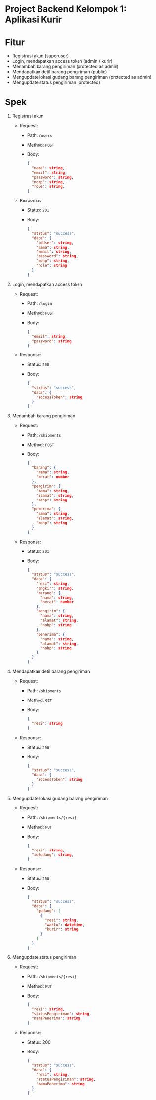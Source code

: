 # Project Backend Kelompok 1: Aplikasi Kurir

# Fitur

- Registrasi akun (superuser)
- Login, mendapatkan access token (admin / kurir)
- Menambah barang pengiriman (protected as admin)
- Mendapatkan detil barang pengiriman (public)
- Mengupdate lokasi gudang barang pengiriman (protected as admin)
- Mengupdate status pengiriman (protected)

# Spek

1. Registrasi akun

   - Request:

     - Path: `/users`
     - Method: `POST`
     - Body:

       ```json
       {
         "nama": string,
         "email": string,
         "password": string,
         "nohp": string,
         "role": string,
       }
       ```

   - Response:

     - Status: `201`

     - Body:

       ```json
       {
         "status": "success",
         "data": {
           "idUser": string,
           "nama": string,
           "email": string,
           "password": string,
           "nohp": string,
           "role": string
         }
       }
       ```

2. Login, mendapatkan access token

   - Request:

     - Path: `/login`
     - Method: `POST`
     - Body:

       ```json
       {
         "email": string,
         "password": string
       }
       ```

   - Response:

     - Status: `200`
     - Body:

       ```json
       {
         "status": "success",
         "data": {
           "accessToken": string
         }
       }
       ```

3. Menambah barang pengiriman

   - Request:

     - Path: `/shipments`
     - Method: `POST`
     - Body:

       ```json
       {
         "barang": {
           "nama": string,
           "berat": number
         },
         "pengirim": {
           "nama": string,
           "alamat": string,
           "nohp": string
         },
         "penerima": {
           "nama": string,
           "alamat": string,
           "nohp": string
         }
       }
       ```

   - Response:

     - Status: `201`
     - Body:

       ```json
       {
         "status": "success",
         "data": {
           "resi": string,
           "ongkir": string,
           "barang": {
             "nama": string,
             "berat": number
           },
           "pengirim": {
             "nama": string,
             "alamat": string,
             "nohp": string
           },
           "penerima": {
             "nama": string,
             "alamat": string,
             "nohp": string
           }
         }
       }
       ```

4. Mendapatkan detil barang pengiriman

   - Request:

     - Path: `/shipments`
     - Method: `GET`
     - Body:

       ```json
       {
         "resi": string
       }
       ```

   - Response:

     - Status: `200`
     - Body:

       ```json
       {
         "status": "success",
         "data": {
           "accessToken": string
         }
       }
       ```

5. Mengupdate lokasi gudang barang pengiriman

   - Request:

     - Path: `/shipments/{resi}`
     - Method: `PUT`
     - Body:

       ```json
       {
         "resi": string,
         "idGudang": string,
       }
       ```

   - Response:

     - Status: `200`
     - Body:

       ```json
       {
         "status": "success",
         "data": {
           "gudang": [
             {
               "resi": string,
               "waktu": datetime,
               "kurir": string
             }
           ]
         }
       }
       ```

6. Mengupdate status pengiriman

   - Request:

     - Path: `/shipments/{resi}`
     - Method: `PUT`
     - Body:

       ```json
       {
         "resi": string,
         "statusPengiriman": string,
         "namaPenerima": string
       }
       ```

   - Response:

     - Status: 200
     - Body:

       ```json
       {
         "status": "success",
         "data": {
           "resi": string,
           "statusPengiriman": string,
           "namaPenerima": string
         }
       }
       ```
